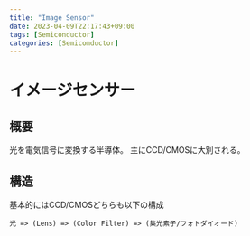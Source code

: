 ```yaml
---
title: "Image Sensor"
date: 2023-04-09T22:17:43+09:00
tags: [Semiconductor]
categories: [Semicomductor]
---
```


# イメージセンサー

## 概要

光を電気信号に変換する半導体。
主にCCD/CMOSに大別される。

## 構造

基本的にはCCD/CMOSどちらも以下の構成

```
光 => (Lens) => (Color Filter) => (集光素子/フォトダイオード) 
```

